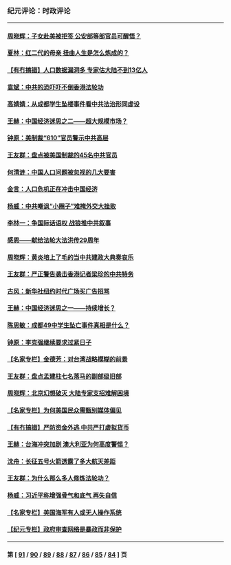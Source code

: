 ### 纪元评论：时政评论
---
#### [周晓辉：子女赴美被拒签 公安部等部官员可醒悟？](../../pages/nsc1025/n12946819.md) 
#### [夏林：红二代的母亲 扭曲人生是怎么炼成的？](../../pages/nsc1025/n12947105.md) 
#### [【有冇搞错】人口数据漏洞多 专家估大陆不到13亿人](../../pages/nsc1025/n12943992.md) 
#### [袁斌：中共的恐吓吓不倒香港法轮功](../../pages/nsc1025/n12945663.md) 
#### [高婧婧：从成都学生坠楼事件看中共法治形同虚设](../../pages/nsc1025/n12945191.md) 
#### [王赫：中国经济迷思之二——超大规模市场？](../../pages/nsc1025/n12945091.md) 
#### [钟原：美制裁“610”官员警示中共高层](../../pages/nsc1025/n12944377.md) 
#### [王友群：盘点被美国制裁的45名中共官员](../../pages/nsc1025/n12944581.md) 
#### [何清涟：中国人口问题被忽视的几大要害](../../pages/nsc1025/n12944503.md) 
#### [金言：人口危机正在冲击中国经济](../../pages/nsc1025/n12944348.md) 
#### [杨威：中共嘲讽“小圈子”难掩外交大挫败](../../pages/nsc1025/n12943925.md) 
#### [李林一：争国际话语权 战狼推中共叙事](../../pages/nsc1025/n12943144.md) 
#### [感恩——献给法轮大法洪传29周年](../../pages/nsc1025/n12942453.md) 
#### [周晓辉：黄炎培上了毛的当中共建政大典奏哀乐](../../pages/nsc1025/n12942780.md) 
#### [王友群：严正警告袭击香港记者梁珍的中共特务](../../pages/nsc1025/n12941630.md) 
#### [古风：新华社纽约时代广场买广告招骂](../../pages/nsc1025/n12941136.md) 
#### [王赫：中国经济迷思之一——持续增长？](../../pages/nsc1025/n12941076.md) 
#### [陈思敏：成都49中学生坠亡事件真相是什么？](../../pages/nsc1025/n12940968.md) 
#### [钟原：李克强继续要求过紧日子](../../pages/nsc1025/n12940647.md) 
#### [【名家专栏】金德芳：对台湾战略模糊的前景](../../pages/nsc1025/n12939564.md) 
#### [王友群：盘点孟建柱七名落马的副部级旧部](../../pages/nsc1025/n12940595.md) 
#### [周晓辉：北京幻想破灭 大陆专家支招难解困境](../../pages/nsc1025/n12939891.md) 
#### [【名家专栏】为何美国民众需甄别媒体偏见](../../pages/nsc1025/n12939558.md) 
#### [【有冇搞错】严防资金外逃 中共严打虚拟货币](../../pages/nsc1025/n12937848.md) 
#### [王赫：台海冲突加剧 澳大利亚为何高度警惕？](../../pages/nsc1025/n12938183.md) 
#### [沈舟：长征五号火箭透露了多大航天差距](../../pages/nsc1025/n12938265.md) 
#### [王友群：为什么那么多人修炼法轮功？](../../pages/nsc1025/n12937688.md) 
#### [杨威：习近平称增强骨气和底气 再失自信](../../pages/nsc1025/n12937671.md) 
#### [【名家专栏】美国海军有人或无人操作系统](../../pages/nsc1025/n12937093.md) 
#### [【纪元专栏】政府审查网络是暴政而非保护](../../pages/nsc1025/n12937917.md) 

---
#### 第 [ [91](./91.md) / [90](./90.md) / [89](./89.md) / [88](./88.md) / [87](./87.md) / [86](./86.md) / [85](./85.md) / [84](./84.md) ] 页
